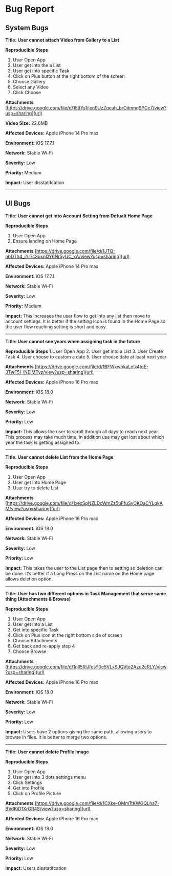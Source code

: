 # Bug Report

## System Bugs

**Title: User cannot attach Video from Gallery to a List** 

**Reproducible Steps**
1. User Open App
2. User get into the a List 
3. User get into specific Task 
4. Click on Plus button at the right bottom of the screen 
5. Choose Gallery  
6. Select any Video 
7. Click Choose
   
**Attachments** [https://drive.google.com/file/d/15tIYs1jIen9UzZqcuh_brOitnmqSPCc7/view?usp=sharing](url)

**Video Size:** 22.6MB 

**Affected Devices:** Apple iPhone 14 Pro max

**Environment:** iOS 17.7.1

**Network:** Stable Wi-Fi 

**Severity:** Low 

**Priority:** Medium 

**Impact:** User disstatifcation 

----------------------------------------------------


## UI Bugs

**Title: User cannot get into Account Setting from Defualt Home Page** 

**Reproducible Steps**
1. User Open App 
2. Ensure landing on Home Page

**Attachments** [https://drive.google.com/file/d/1JTQ-nbDTh4_iYr7cSuxnQY6Nr5yUC_xA/view?usp=sharing](url)

**Affected Devices:** Apple iPhone 14 Pro max 

**Environment:** iOS 17.7.1

**Network:** Stable Wi-Fi 

**Severity:** Low 

**Priority:** Medium 

**Impact:** This increases the user flow to get into any list then move to account settings. It is better if the setting icon is found in the Home Page so the user flow reaching setting is short and easy. 

----------------------------------------------------

**Title: User cannot see years when assigning task in the future**

**Reproducible Steps**
1.User Open App
2. User get into a List 
3. User Create Task
4. User choose to custom a date 
5. User choose date at least next year

**Attachments** [https://drive.google.com/file/d/1BFWkwhkaLeIk4toE-3TwF5I_iNEIMTyz/view?usp=sharing](url)

**Affected Devices:** Apple iPhone 16 Pro max 

**Environment:** iOS 18.0

**Network:** Stable Wi-Fi 

**Severity:** Low 

**Priority:** Low 

**Impact:** This allows the user to scroll through all days to reach next year. This process may take much time, in addition use may get lost about which year the task is getting assigned to.  

----------------------------------------------------

**Title: User cannot delete List from the Home Page**

**Reproducible Steps**
1. User Open App 
2. User get into Home Page 
3. User try to delete List 

**Attachments** [https://drive.google.com/file/d/1xexSpNZLDcWmZz5uFfuSyOKOaCYLqkAM/view?usp=sharing](url)

**Affected Devices:** Apple iPhone 16 Pro max 

**Environment:** iOS 18.0

**Network:** Stable Wi-Fi 

**Severity:** Low 

**Priority:** Low 

**Impact:** This takes the user to the List page then to setting so deletion can be done. It’s better if a Long Press on the List name on the Home page allows deletion option. 

----------------------------------------------------

**Title: User has two different options in Task Management that serve same thing (Attachments & Browse)**

**Reproducible Steps**
1. User Open App 
2. User get into a List
3. Get into specific Task
4. Click on Plus icon at the right bottom side of screen 
5. Choose Attachments 
6. Get back and re-apply step 4
8. Choose Browse
   
**Attachments** [https://drive.google.com/file/d/1qIl5RlJfosY0e5VLxSJQVto2Azu2eRLY/view?usp=sharing](url)

**Affected Devices:** Apple iPhone 16 Pro max 

**Environment:** iOS 18.0

**Network:** Stable Wi-Fi 

**Severity:** Low

**Priority:** Low 

**Impact:** Users have 2 options giving the same path, allowing users to browse in files. It is better to merge two options. 

----------------------------------------------------

**Title: User cannot delete Profile Image**

**Reproducible Steps**
1. User Open App 
2. User get into 3 dots settings menu
3. Click Settings
4. Get into Profile
5. Click on Profile Picture
   
**Attachments** [https://drive.google.com/file/d/1CXke-OMmTtKWGQLha7-BVdKiD1XrGR4S/view?usp=sharing](url)

**Affected Devices:** Apple iPhone 16 Pro max 

**Environment:** iOS 18.0

**Network:** Stable Wi-Fi 

**Severity:** Low

**Priority:** Low 

**Impact:** Users disstatifcation
